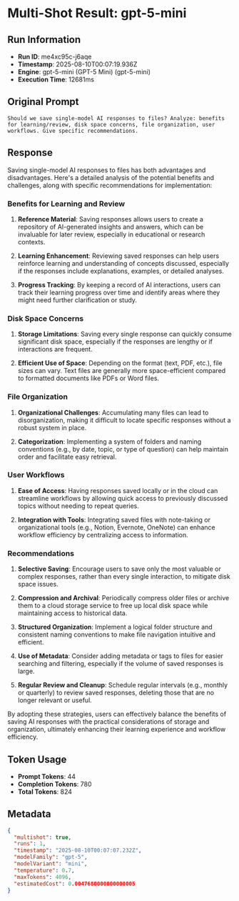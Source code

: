 # Multi-Shot Result: gpt-5-mini

## Run Information
- **Run ID**: me4xc95c-j6aqe
- **Timestamp**: 2025-08-10T00:07:19.936Z
- **Engine**: gpt-5-mini (GPT-5 Mini) (gpt-5-mini)
- **Execution Time**: 12681ms

## Original Prompt
```
Should we save single-model AI responses to files? Analyze: benefits for learning/review, disk space concerns, file organization, user workflows. Give specific recommendations.
```

## Response
Saving single-model AI responses to files has both advantages and disadvantages. Here's a detailed analysis of the potential benefits and challenges, along with specific recommendations for implementation:

### Benefits for Learning and Review

1. **Reference Material**: Saving responses allows users to create a repository of AI-generated insights and answers, which can be invaluable for later review, especially in educational or research contexts.

2. **Learning Enhancement**: Reviewing saved responses can help users reinforce learning and understanding of concepts discussed, especially if the responses include explanations, examples, or detailed analyses.

3. **Progress Tracking**: By keeping a record of AI interactions, users can track their learning progress over time and identify areas where they might need further clarification or study.

### Disk Space Concerns

1. **Storage Limitations**: Saving every single response can quickly consume significant disk space, especially if the responses are lengthy or if interactions are frequent.

2. **Efficient Use of Space**: Depending on the format (text, PDF, etc.), file sizes can vary. Text files are generally more space-efficient compared to formatted documents like PDFs or Word files.

### File Organization

1. **Organizational Challenges**: Accumulating many files can lead to disorganization, making it difficult to locate specific responses without a robust system in place.

2. **Categorization**: Implementing a system of folders and naming conventions (e.g., by date, topic, or type of question) can help maintain order and facilitate easy retrieval.

### User Workflows

1. **Ease of Access**: Having responses saved locally or in the cloud can streamline workflows by allowing quick access to previously discussed topics without needing to repeat queries.

2. **Integration with Tools**: Integrating saved files with note-taking or organizational tools (e.g., Notion, Evernote, OneNote) can enhance workflow efficiency by centralizing access to information.

### Recommendations

1. **Selective Saving**: Encourage users to save only the most valuable or complex responses, rather than every single interaction, to mitigate disk space issues.

2. **Compression and Archival**: Periodically compress older files or archive them to a cloud storage service to free up local disk space while maintaining access to historical data.

3. **Structured Organization**: Implement a logical folder structure and consistent naming conventions to make file navigation intuitive and efficient.

4. **Use of Metadata**: Consider adding metadata or tags to files for easier searching and filtering, especially if the volume of saved responses is large.

5. **Regular Review and Cleanup**: Schedule regular intervals (e.g., monthly or quarterly) to review saved responses, deleting those that are no longer relevant or useful.

By adopting these strategies, users can effectively balance the benefits of saving AI responses with the practical considerations of storage and organization, ultimately enhancing their learning experience and workflow efficiency.


## Token Usage
- **Prompt Tokens**: 44
- **Completion Tokens**: 780
- **Total Tokens**: 824


## Metadata
```json
{
  "multishot": true,
  "runs": 1,
  "timestamp": "2025-08-10T00:07:07.232Z",
  "modelFamily": "gpt-5",
  "modelVariant": "mini",
  "temperature": 0.7,
  "maxTokens": 4096,
  "estimatedCost": 0.0047680000000000005
}
```
